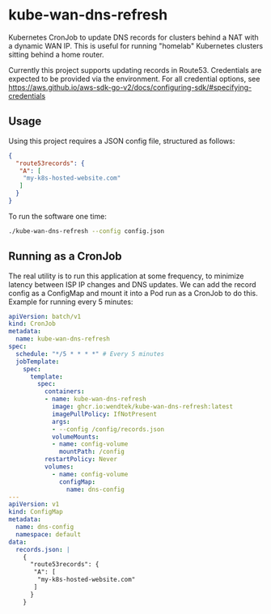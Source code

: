 # kube-wan-dns-refresh
Kubernetes CronJob to update DNS records for clusters behind a NAT with a dynamic WAN IP. This is useful for running "homelab" Kubernetes clusters sitting behind a home router.

Currently this project supports updating records in Route53. Credentials are expected to be provided via the environment. For all credential options, see https://aws.github.io/aws-sdk-go-v2/docs/configuring-sdk/#specifying-credentials

## Usage

Using this project requires a JSON config file, structured as follows:

```json
{
  "route53records": {
   "A": [
    "my-k8s-hosted-website.com"
   ]
  }
}
```

To run the software one time:
```sh
./kube-wan-dns-refresh --config config.json
```

## Running as a CronJob

The real utility is to run this application at some frequency, to minimize latency between ISP IP changes and DNS updates. We can add the record config as a ConfigMap and mount it into a Pod run as a CronJob to do this. Example for running every 5 minutes:

```yaml
apiVersion: batch/v1
kind: CronJob
metadata:
  name: kube-wan-dns-refresh
spec:
  schedule: "*/5 * * * *" # Every 5 minutes
  jobTemplate:
    spec:
      template:
        spec:
          containers:
          - name: kube-wan-dns-refresh
            image: ghcr.io:wendtek/kube-wan-dns-refresh:latest
            imagePullPolicy: IfNotPresent
            args:
            - --config /config/records.json
            volumeMounts:
            - name: config-volume
              mountPath: /config
          restartPolicy: Never
          volumes:
            - name: config-volume
              configMap:
                name: dns-config
---
apiVersion: v1
kind: ConfigMap
metadata:
  name: dns-config
  namespace: default
data:
  records.json: |
    {
      "route53records": {
       "A": [
        "my-k8s-hosted-website.com"
       ]
      }
    }
```
